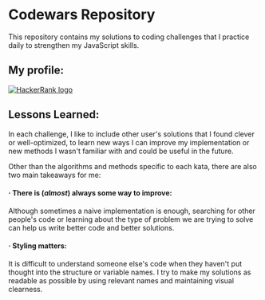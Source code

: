 # Codewars Repository

This repository contains my solutions to coding challenges that I practice daily to strengthen my JavaScript skills.

## My profile:

<a href="https://www.hackerrank.com/borjamarti"><img src="https://www.hackerrank.com/wp-content/uploads/2018/08/hackerrank_logo.png" alt="HackerRank logo"></a>

## Lessons Learned:

In each challenge, I like to include other user's solutions that I found clever or well-optimized, to learn new ways I can improve my implementation or new methods I wasn't familiar with and could be useful in the future.

Other than the algorithms and methods specific to each kata, there are also two main takeaways for me:

#### · There is (_almost_) always some way to improve:

Although sometimes a naive implementation is enough, searching for other people's code or learning about the type of problem we are trying to solve can help us write better code and better solutions.

#### · Styling matters:

It is difficult to understand someone else's code when they haven't put thought into the structure or variable names. I try to make my solutions as readable as possible by using relevant names and maintaining visual clearness.
